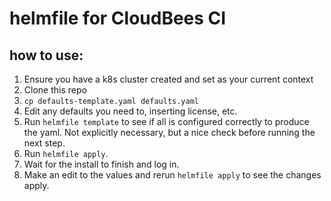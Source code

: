 # helmfile for CloudBees CI

## how to use:
1. Ensure you have a k8s cluster created and set as your current context
3. Clone this repo
4. `cp defaults-template.yaml defaults.yaml`
5. Edit any defaults you need to, inserting license, etc.
6. Run `helmfile template` to see if all is configured correctly to produce the yaml. Not explicitly necessary, but a nice check before running the next step.
7. Run `helmfile apply`.
8. Wait for the install to finish and log in.
9. Make an edit to the values and rerun `helmfile apply` to see the changes apply.
